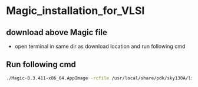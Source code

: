 # Magic_installation_for_VLSI

## download above Magic file 
- open terminal in same dir as download location and run following cmd 
## Run following cmd
```bash
./Magic-8.3.411-x86_64.AppImage -rcfile /usr/local/share/pdk/sky130A/libs.tech/magic/sky130A.magicrc
```
